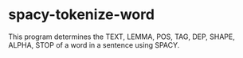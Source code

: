 # spacy-tokenize-word
This program determines the TEXT, LEMMA, POS, TAG, DEP, SHAPE, ALPHA, STOP of a word in a sentence using SPACY.

